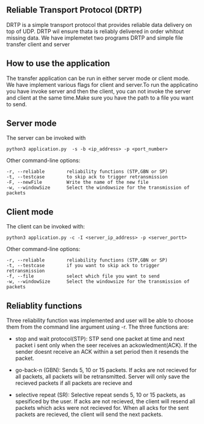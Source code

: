 Reliable Transport Protocol (DRTP) 
----------------------------------

DRTP is a simple transport protocol that provides reliable data delivery on top of UDP. DRTP wil ensure thata is reliably delivered in order whitout missing data. We have implemetet two programs DRTP and simple file transfer client and server  

How to use the application
--------------------------
The transfer application can be run in either server mode or client mode. We have implement various flags for client and server.To run the applicatino you have invoke server and then the client, you can not invoke the server and client at the same time.Make sure you have the path to a file you want to send. 

## Server mode ##
The server can be invoked with 
    
    python3 application.py  -s -b <ip_address> -p <port_number>

Other command-line options:

    -r, --reliable        reliability functions (STP,GBN or SP)
    -t, --testcase        to skip ack to trigger retransmission 
    -F, --newFile         Write the name of the new file 
    -w, --windowSize      Select the windowsize for the transmission of packets


## Client mode ##
The client can be invoked with:

    python3 application.py -c -I <server_ip_address> -p <server_portt> 

Other command-line options:

    -r, --reliable        reliability functions (STP,GBN or SP)
    -t, --testcase        if you want to skip ack to trigger retransmission 
    -f, --file            select which file you want to send
    -w, --windowSize      Select the windowsize for the transmission of packets

Reliablity functions
--------------------
Three reliability function was implemented and user will be able to choose them from the command line argument using -r. The three functions are:
* stop and wait protocol(STP): STP send one packet at time and next packet i sent only when the seer receives an ackowledment(ACK). If the sender doesnt receive an ACK within a set period then it resends the packet. 

* go-back-n (GBN): Sends 5, 10 or 15 packets. If acks are not recieved for all packets, all packets will be retransmitted. Server will only save the recieved packets if all packets are recieve and 

* selective repeat (SR): Selective repeat sends 5, 10 or 15 packets, as spesificed by the user. If acks are not recieved, the client will resend all packets which acks were not recieved for. When all acks for the sent packets are recieved, the client will send the next packets.  














